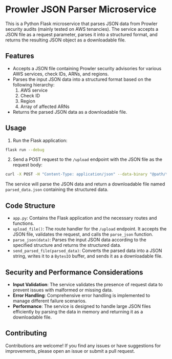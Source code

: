 # Prowler JSON Parser Microservice

This is a Python Flask microservice that parses JSON data from Prowler security audits (mainly tested on AWS tenancies). The service accepts a JSON file as a request parameter, parses it into a structured format, and returns the resulting JSON object as a downloadable file.

## Features

- Accepts a JSON file containing Prowler security advisories for various AWS services, check IDs, ARNs, and regions.
- Parses the input JSON data into a structured format based on the following hierarchy:
  1. AWS service
  2. Check ID
  3. Region
  4. Array of affected ARNs
- Returns the parsed JSON data as a downloadable file.

## Usage

1. Run the Flask application:

```bash
flask run --debug
```

2. Send a POST request to the `/upload` endpoint with the JSON file as the request body:

```bash
curl -X POST -H "Content-Type: application/json" --data-binary "@path/to/prowler_data.json" http://localhost:5000/upload
```

The service will parse the JSON data and return a downloadable file named `parsed_data.json` containing the structured data.

## Code Structure

- `app.py`: Contains the Flask application and the necessary routes and functions.
- `upload_file()`: The route handler for the `/upload` endpoint. It accepts the JSON file, validates the request, and calls the `parse_json` function.
- `parse_json(data)`: Parses the input JSON data according to the specified structure and returns the structured data.
- `send_parsed_file(parsed_data)`: Converts the parsed data into a JSON string, writes it to a `BytesIO` buffer, and sends it as a downloadable file.

## Security and Performance Considerations

- **Input Validation**: The service validates the presence of request data to prevent issues with malformed or missing data.
- **Error Handling**: Comprehensive error handling is implemented to manage different failure scenarios.
- **Performance**: The service is designed to handle large JSON files efficiently by parsing the data in memory and returning it as a downloadable file.

## Contributing

Contributions are welcome! If you find any issues or have suggestions for improvements, please open an issue or submit a pull request.
